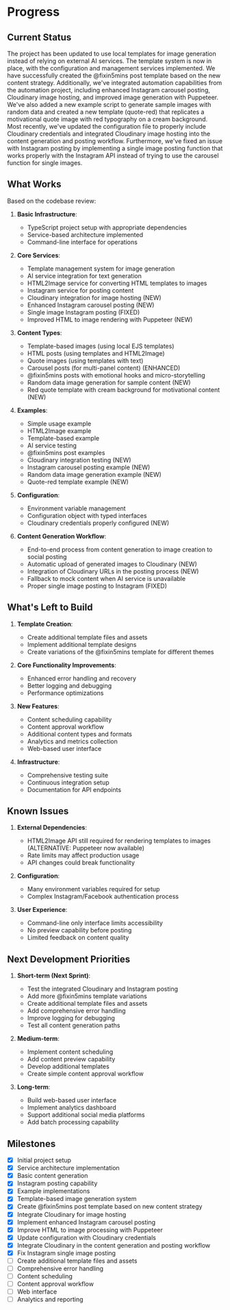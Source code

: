 # Progress

## Current Status
The project has been updated to use local templates for image generation instead of relying on external AI services. The template system is now in place, with the configuration and management services implemented. We have successfully created the @fixin5mins post template based on the new content strategy. Additionally, we've integrated automation capabilities from the automation project, including enhanced Instagram carousel posting, Cloudinary image hosting, and improved image generation with Puppeteer. We've also added a new example script to generate sample images with random data and created a new template (quote-red) that replicates a motivational quote image with red typography on a cream background. Most recently, we've updated the configuration file to properly include Cloudinary credentials and integrated Cloudinary image hosting into the content generation and posting workflow. Furthermore, we've fixed an issue with Instagram posting by implementing a single image posting function that works properly with the Instagram API instead of trying to use the carousel function for single images.

## What Works
Based on the codebase review:

1. **Basic Infrastructure**:
   - TypeScript project setup with appropriate dependencies
   - Service-based architecture implemented
   - Command-line interface for operations

2. **Core Services**:
   - Template management system for image generation
   - AI service integration for text generation
   - HTML2Image service for converting HTML templates to images
   - Instagram service for posting content
   - Cloudinary integration for image hosting (NEW)
   - Enhanced Instagram carousel posting (NEW)
   - Single image Instagram posting (FIXED)
   - Improved HTML to image rendering with Puppeteer (NEW)

3. **Content Types**:
   - Template-based images (using local EJS templates)
   - HTML posts (using templates and HTML2Image)
   - Quote images (using templates with text)
   - Carousel posts (for multi-panel content) (ENHANCED)
   - @fixin5mins posts with emotional hooks and micro-storytelling
   - Random data image generation for sample content (NEW)
   - Red quote template with cream background for motivational content (NEW)

4. **Examples**:
   - Simple usage example
   - HTML2Image example
   - Template-based example
   - AI service testing
   - @fixin5mins post examples
   - Cloudinary integration testing (NEW)
   - Instagram carousel posting example (NEW)
   - Random data image generation example (NEW)
   - Quote-red template example (NEW)

5. **Configuration**:
   - Environment variable management
   - Configuration object with typed interfaces
   - Cloudinary credentials properly configured (NEW)

6. **Content Generation Workflow**:
   - End-to-end process from content generation to image creation to social posting
   - Automatic upload of generated images to Cloudinary (NEW)
   - Integration of Cloudinary URLs in the posting process (NEW)
   - Fallback to mock content when AI service is unavailable
   - Proper single image posting to Instagram (FIXED)

## What's Left to Build

1. **Template Creation**:
   - Create additional template files and assets
   - Implement additional template designs
   - Create variations of the @fixin5mins template for different themes

2. **Core Functionality Improvements**:
   - Enhanced error handling and recovery
   - Better logging and debugging
   - Performance optimizations

3. **New Features**:
   - Content scheduling capability
   - Content approval workflow
   - Additional content types and formats
   - Analytics and metrics collection
   - Web-based user interface

4. **Infrastructure**:
   - Comprehensive testing suite
   - Continuous integration setup
   - Documentation for API endpoints

## Known Issues

1. **External Dependencies**:
   - HTML2Image API still required for rendering templates to images (ALTERNATIVE: Puppeteer now available)
   - Rate limits may affect production usage
   - API changes could break functionality

2. **Configuration**:
   - Many environment variables required for setup
   - Complex Instagram/Facebook authentication process

3. **User Experience**:
   - Command-line only interface limits accessibility
   - No preview capability before posting
   - Limited feedback on content quality

## Next Development Priorities

1. **Short-term (Next Sprint)**:
   - Test the integrated Cloudinary and Instagram posting
   - Add more @fixin5mins template variations
   - Create additional template files and assets
   - Add comprehensive error handling
   - Improve logging for debugging
   - Test all content generation paths

2. **Medium-term**:
   - Implement content scheduling
   - Add content preview capability
   - Develop additional templates
   - Create simple content approval workflow

3. **Long-term**:
   - Build web-based user interface
   - Implement analytics dashboard
   - Support additional social media platforms
   - Add batch processing capability

## Milestones
- [x] Initial project setup
- [x] Service architecture implementation
- [x] Basic content generation
- [x] Instagram posting capability
- [x] Example implementations
- [x] Template-based image generation system
- [x] Create @fixin5mins post template based on new content strategy
- [x] Integrate Cloudinary for image hosting
- [x] Implement enhanced Instagram carousel posting
- [x] Improve HTML to image processing with Puppeteer
- [x] Update configuration with Cloudinary credentials
- [x] Integrate Cloudinary in the content generation and posting workflow
- [x] Fix Instagram single image posting
- [ ] Create additional template files and assets
- [ ] Comprehensive error handling
- [ ] Content scheduling
- [ ] Content approval workflow
- [ ] Web interface
- [ ] Analytics and reporting 